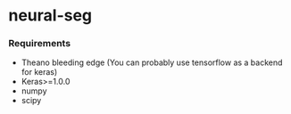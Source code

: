 # neural-seg

### Requirements

- Theano bleeding edge (You can probably use tensorflow as a backend for keras)
- Keras>=1.0.0
- numpy
- scipy
